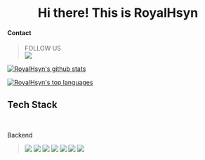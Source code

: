 <h1 align="center">
Hi there! This is RoyalHsyn
</h1>

#### Contact

<blockquote>
FOLLOW US
<br>
  <a href="https://www.instagram.com/royalhsyn/"><img src="https://img.shields.io/badge/Instagram-%23E4405F.svg?style=for-the-badge&logo=Instagram&logoColor=white">
</blockquote>


<!---
<img src=""><a href=""><img src=""><a href=""><img src="">
--->

[![RoyalHsyn's github stats](https://github-readme-stats.vercel.app/api?username=royalhsyn&theme=blue-green)](https://github.com/anuraghazra/github-readme-stats)


[![RoyalHsyn's top languages](https://github-readme-stats.vercel.app/api/top-langs/?username=royalhsyn&theme=blue-green)](https://github.com/anuraghazra/github-readme-stats)



## Tech Stack
<br>
<p>Backend</p>

<blockquote>
<img src="https://img.shields.io/badge/java-%23ED8B00.svg?style=for-the-badge&logo=java&logoColor=white"> 
<img src="https://img.shields.io/badge/spring-%236DB33F.svg?style=for-the-badge&logo=spring&logoColor=white"> 
<img src="https://img.shields.io/badge/Spring_Boot-F2F4F9?style=for-the-badge&logo=spring-boot">
<img src="https://img.shields.io/badge/Apache%20Kafka-000?style=for-the-badge&logo=apachekafka"> 
<!-- <img src="https://img.shields.io/badge/redis-%23DD0031.svg?style=for-the-badge&logo=redis&logoColor=white">  -->
<!-- <img src="https://img.shields.io/badge/Socket.io-black?style=for-the-badge&logo=socket.io&badgeColor=010101">  -->
<img src="https://img.shields.io/badge/mysql-%2300f.svg?style=for-the-badge&logo=mysql&logoColor=white"> 
<!-- <img src="https://img.shields.io/badge/MongoDB-%234ea94b.svg?style=for-the-badge&logo=mongodb&logoColor=white">  -->
<img src="https://img.shields.io/badge/postgres-%23316192.svg?style=for-the-badge&logo=postgresql&logoColor=white"> 
<img src="https://img.shields.io/badge/kotlin-%237F52FF.svg?style=for-the-badge&logo=kotlin&logoColor=white"> 
<!-- <img src="https://img.shields.io/badge/AWS-%23FF9900.svg?style=for-the-badge&logo=amazon-aws&logoColor=white">  -->
</blockquote>



<!---
https://ileriayo.github.io/markdown-badges/
--->
